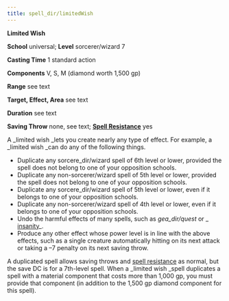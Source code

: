 ```yaml
---
title: spell_dir/limitedWish
---
```

 **Limited Wish**

**School** universal; **Level** sorcerer/wizard 7

**Casting Time** 1 standard action

**Components** V, S, M (diamond worth 1,500 gp)

**Range** see text

**Target, Effect, Area** see text

**Duration** see text

**Saving Throw** none, see text; **[Spell Resistance](../glossary#_spell-resistance)** yes

A _limited wish _lets you create nearly any type of effect. For example, a _limited wish _can do any of the following things.

- Duplicate any sorcere_dir/wizard spell of 6th level or lower, provided the spell does not belong to one of your opposition schools.
- Duplicate any non-sorcerer/wizard spell of 5th level or lower, provided the spell does not belong to one of your opposition schools.
- Duplicate any sorcere_dir/wizard spell of 5th level or lower, even if it belongs to one of your opposition schools.
- Duplicate any non-sorcerer/wizard spell of 4th level or lower, even if it belongs to one of your opposition schools. 
- Undo the harmful effects of many spells, such as _gea_dir/quest_ or _ [insanity](insanity#_insanity)_.
- Produce any other effect whose power level is in line with the above effects, such as a single creature automatically hitting on its next attack or taking a –7 penalty on its next saving throw.

A duplicated spell allows saving throws and [spell resistance](../glossary#_spell-resistance) as normal, but the save DC is for a 7th-level spell. When a _limited wish _spell duplicates a spell with a material component that costs more than 1,000 gp, you must provide that component (in addition to the 1,500 gp diamond component for this spell).

